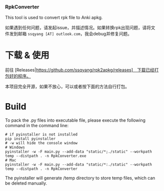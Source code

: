 ### RpkConverter

This tool is used to convert rpk file to Anki apkg.

如果遇到任何问题，请发起issue，并描述情况。如果转换rpk出现问题，请将文件发到邮箱 `ssqyang [AT] outlook.com`，我会debug并修复问题。


# 下载 & 使用
前往 [Releases|https://github.com/ssqyang/rpk2apkg/releases]　下载已经打包好的程序。

本项目完全开源，如果不放心，可以或者按下面的方法自行打包。




# Build

To pack the .py files into executable file, please execute the following command in the command line:

```shell
# if pyinstaller is not installed
pip install pyinstaller
# -w will hide the console window
# Windows
pyinstaller -w -F main.py --add-data "static/*;./static" --workpath temp --distpath . -n RpkConverter.exe
# Mac
pyinstaller -w -F main.py --add-data "static/*:./static" --workpath temp --distpath . -n RpkConverter
```

The pyinstaller will generate /temp directory to store temp files, which can be deleted manually.

